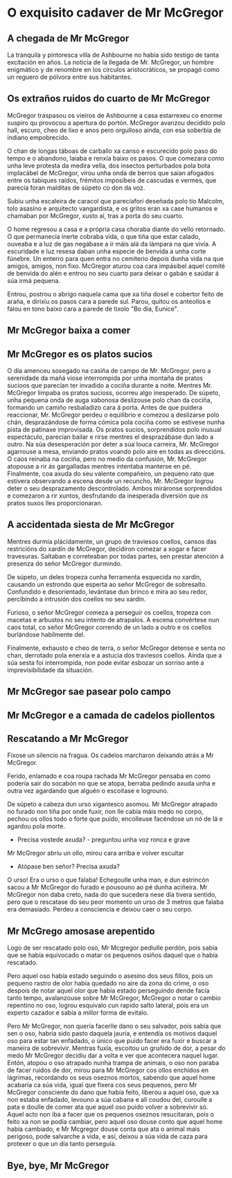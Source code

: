 # O exquisito cadaver de Mr McGregor

## A chegada de Mr McGregor
<!-- milabgrundy -->
La tranquila y pintoresca villa de Ashbourne no había sido testigo de tanta excitación en años. La noticia de la llegada de Mr. McGregor, un hombre enigmático y de renombre en los círculos aristocráticos, se propagó como un reguero de pólvora entre sus habitantes. 
## Os extraños ruidos do cuarto de Mr McGregor
<!--CaamanhoPampin-->
McGregor traspasou os vieiros de Ashbourne a casa estarrexeu co enorme suspiro qu provocou a apertura do portón. McGregor avanzou decidido polo hall, escuro, cheo de lixo e anos pero orgulloso aínda, con esa soberbia de indiano empobrecido. 

O chan de longas táboas de carballo xa canso e escurecido polo paso do tempo e o abandono, laiaba e renxía baixo os pasos. O que comezara como unha leve protesta da medira vella, dos insectos perturbados pola bota implacábel de McGregor, virou unha onda de berros que saían afogados entre os tabiques raídos, frémitos imposíbeis de cascudas e vermes, que parecía foran malditas de súpeto co don da voz. 

Subiu unha escaleira de caracol que parecíafori deseñada polo tío Malcolm, tolo asasino e arquitecto vangardista, e os gritos eran xa case humanos e chamaban por McGregor, xusto aí, tras a porta do seu cuarto. 

O home regresou a casa e a própria casa choraba diante do vello retornado. O que permanecía inerte cobraba vida, o que tiña que estar calado, ouveaba e a luz de gas negábase a ir máis alá da lámpara na que vivía. A escuridade e luz resesa daban unha especie de benvida a unha corte fúnebre. Un enterro para quen entra no cemiterio depois dunha vida na que amigos, amigos, non fixo. McGregor aturou coa cara impásibel aquel comité de benvida do alén e entrou no seu cuarto para deixar o gabán e saúdar á súa irmá pequena. 

Entrou, postrou o abrigo naquela cama que xa tiña dosel e cobertor feito de araña, e dirixiu os pasos cara a parede sul. Parou, quitou os anteollos e falou en tono baixo cara a parede de tixolo "Bo dia, Eunice".

## Mr McGregor baixa a comer
<!-- marisolpa -->
## Mr McGregor es os platos sucios

O día amenceu sosegado na casiña de campo de Mr. McGregor, pero a serenidade da mañá viose interrompida por unha montaña de pratos sucioos que parecían ter invadido a cociña durante a noite.
Mentres Mr. McGregor limpaba os pratos sucioss, ocorreu algo inesperado. De súpeto, unha pequena onda de auga xabonosa deslizouse polo chan da cociña, formando un camiño resbaladizo cara á porta.
Antes de que puidera reaccionar, Mr. McGregor perdeu o equilibrio e comezou a deslizarse polo chán, desprazándose de forma cómica pola cociña como se estivese nunha pista de patinaxe improvisada. Os pratos sucios, sorprendidos polo inusual espectáculo, parecían bailar e rirse mentres el desprazábase dun lado a outro.
Na súa desesperación por deter a súa louca carreira, Mr. McGregor agarrouse a mesa, enviando pratos voando polo aire en todas as direccións. O caos reinaba na cociña, pero no medio da confusión, Mr. McGregor atopouse a rir ás gargalladas mentres intentaba manterse en pé.
Finalmente, coa axuda do seu valente compañeiro, un pequeno rato que estivera observando a escena desde un recuncho, Mr. McGregor logrou deter o seu desprazamento descontrolado. Ambos miráronse sorprendidos e comezaron a rir xuntos, desfrutando da inesperada diversión que os pratos suxos lles proporcionaran.
## A accidentada siesta de Mr McGregor
<!-- ffanecaa -->

Mentres durmía plácidamente, un grupo de traviesos coellos, cansos das restricións do xardín de McGregor, decidiron comezar a xogar e facer travesuras. Saltaban e correteaban por todas partes, sen prestar atención á presenza do señor McGregor durmindo.

De súpeto, un deles tropeza cunha ferramenta esquecida no xardín, causando un estrondo que esperta ao señor McGregor de sobresalto. Confundido e desorientado, levántase dun brinco e mira ao seu redor, percibindo a intrusión dos coellos no seu xardín.

Furioso, o señor McGregor comeza a perseguir os coellos, tropeza con macetas e arbustos no seu intento de atrapalos. A escena convértese nun caos total, co señor McGregor correndo de un lado a outro e os coellos burlándose habilmente del.

Finalmente, exhausto e cheo de terra, o señor McGregor detense e senta no chan, derrotado pola enerxía e a astucia dos traviesos coellos. Aínda que a súa sesta foi interrompida, non pode evitar esbozar un sorriso ante a imprevisibilidade da situación.
## Mr McGregor sae pasear polo campo
<!-- man80vil -->
## Mr McGregor e a camada de cadelos piollentos
<!-- EduMoure -->
## Rescatando a Mr McGregor
<!-- olaia-recalde -->
Fíxose un silencio na fragua. Os cadelos marcharon deixando atrás a Mr McGregor.

Ferido, enlamado e coa roupa rachada Mr McGregor pensaba en como podería saír do socabón no que se atopa, berraba pedindo axuda unha e outra vez agardando que alguén o escoitase e logrouno.

De súpeto a cabeza dun urso xigantesco asomou. Mr McGregor atrapado no furado non tiña por onde fuxir, non lle cabía máis medo no corpo, pechou os ollos todo o forte que puido, encolleuse facéndose un nó de lá e agardou pola morte.

- Precisa vostede axuda? - preguntou unha voz ronca e grave

Mr McGregor abríu un ollo, mirou cara arriba e volver escuitar

- Atópase ben señor? Precisa axuda?

O urso! Era o urso o que falaba! Echegoulle unha man, e dun estrincón sacou a Mr McGregor do furado e pousouno ao pé dunha aciñeira. Mr McGregor non daba creto, nada do que sucedera nese día tivera sentido, pero que o rescatase do seu peor momento un urso de 3 metros que falaba era demasiado. Perdeu a consciencia e deixou caer o seu corpo.
## Mr McGrego amosase arepentido
<!-- 0IvanTC -->
Logo de ser rescatado polo oso, Mr Mcgregor pediulle perdón, pois sabía que se había equivocado o matar os pequenos osiños daquel que o había rescatado. 

Pero aquel oso había estado seguindo o asesino dos seus fillos, pois un pequeno rastro de olor había quedado no aire da zona do crime, o oso despois de notar aquel olor que había estado perseguindo dende facía tanto tempo, avalanzouse sobre Mr McGregor, McGregor o notar o cambio repentino no oso, logrou esquivalo cun rapido salto lateral, pois era un experto cazador e sabía a millor forma de evitalo.

Pero Mr McGregor, non quería facerlle dano o seu salvador, pois sabía que sen o oso, habría sido pasto daquela jauría, e entendía os motivos daquel oso para estar tan enfadado, o único que puido facer era fuxir e buscar a maneira de sobrevivir. Mentras fuxía, escoitou un gruñido de dor, a pesar do medo Mr McGregor decidíu dar a volta e ver que acontecera naquel lugar. Entón, atopou o oso atrapado nunha trampa de animais, o oso non paraba de facer ruidos de dor, mirou para Mr McGregor cos ollos enchidos en lágrimas, recordando os seus oseznos mortos, sabendo que aquel home acabaría ca súa vida, igual que fixera cos seus pequenos, pero Mr McGregor consciente do dano que había feito, liberou a aquel oso, que xa non estaba enfadado, levouno a súa cabana e alí coudou del, curoulle a pata e doulle de comer ata que aquel oso puido volver a sobrevivir só. Aquel acto non iba a facer que os pequenos oseznos resucitaran, pois o feito xa non se podía cambiar, pero aquel oso douse conto que aquel home había cambiado, e Mr Mcgregor douse conta que ata o animal mais perigoso, pode salvarche a vida, e así, deixou a súa vida de caza para protexer o que un día tanto perseguía.
## Bye, bye, Mr McGregor
<!-- Carmen100f -->


